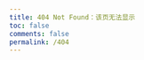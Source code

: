 ```yaml
---
title: 404 Not Found：该页无法显示
toc: false
comments: false
permalink: /404
---
```

<!DOCTYPE HTML>
<html>
<head>
    <title>404 Not Found：该页无法显示</title>
    <meta name="description" content="404错误，页面不存在！">
    <meta http-equiv="content-type" content="text/html;charset=utf-8;"/>
    <meta http-equiv="X-UA-Compatible" content="IE=edge,chrome=1" />
    <meta name="robots" content="all" />
    <meta name="robots" content="index,follow"/>
</head>
<body>
  <script type="text/javascript" src="//qzonestyle.gtimg.cn/qzone/hybrid/app/404/search_children.js" homePageName="返回首页" homePageUrl="https://shoewann0402.github.io"></script>
    </body>
</body>
</html>

